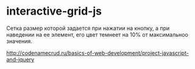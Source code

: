 # interactive-grid-js
Сетка размер которой задается при нажатии на кнопку, а при наведении на ее элемент, его цвет темнеет на 10% от максимальноо значения.

http://codenamecrud.ru/basics-of-web-development/project-javascript-and-jquery

